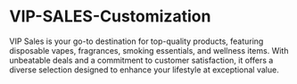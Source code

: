 # VIP-SALES-Customization
VIP Sales is your go-to destination for top-quality products, featuring disposable vapes, fragrances, smoking essentials, and wellness items. With unbeatable deals and a commitment to customer satisfaction, it offers a diverse selection designed to enhance your lifestyle at exceptional value.
